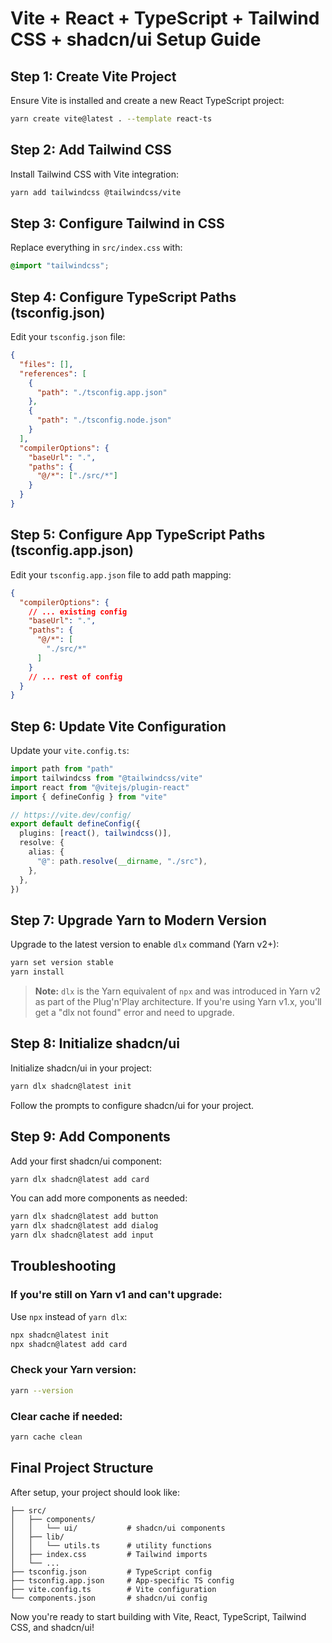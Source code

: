 # Vite + React + TypeScript + Tailwind CSS + shadcn/ui Setup Guide

## Step 1: Create Vite Project
Ensure Vite is installed and create a new React TypeScript project:
```bash
yarn create vite@latest . --template react-ts
```

## Step 2: Add Tailwind CSS
Install Tailwind CSS with Vite integration:
```bash
yarn add tailwindcss @tailwindcss/vite
```

## Step 3: Configure Tailwind in CSS
Replace everything in `src/index.css` with:
```css
@import "tailwindcss";
```

## Step 4: Configure TypeScript Paths (tsconfig.json)
Edit your `tsconfig.json` file:
```json
{
  "files": [],
  "references": [
    {
      "path": "./tsconfig.app.json"
    },
    {
      "path": "./tsconfig.node.json"
    }
  ],
  "compilerOptions": {
    "baseUrl": ".",
    "paths": {
      "@/*": ["./src/*"]
    }
  }
}
```

## Step 5: Configure App TypeScript Paths (tsconfig.app.json)
Edit your `tsconfig.app.json` file to add path mapping:
```json
{
  "compilerOptions": {
    // ... existing config
    "baseUrl": ".",
    "paths": {
      "@/*": [
        "./src/*"
      ]
    }
    // ... rest of config
  }
}
```

## Step 6: Update Vite Configuration
Update your `vite.config.ts`:
```typescript
import path from "path"
import tailwindcss from "@tailwindcss/vite"
import react from "@vitejs/plugin-react"
import { defineConfig } from "vite"

// https://vite.dev/config/
export default defineConfig({
  plugins: [react(), tailwindcss()],
  resolve: {
    alias: {
      "@": path.resolve(__dirname, "./src"),
    },
  },
})
```

## Step 7: Upgrade Yarn to Modern Version
Upgrade to the latest version to enable `dlx` command (Yarn v2+):
```bash
yarn set version stable
yarn install
```

> **Note:** `dlx` is the Yarn equivalent of `npx` and was introduced in Yarn v2 as part of the Plug'n'Play architecture. If you're using Yarn v1.x, you'll get a "dlx not found" error and need to upgrade.

## Step 8: Initialize shadcn/ui
Initialize shadcn/ui in your project:
```bash
yarn dlx shadcn@latest init
```

Follow the prompts to configure shadcn/ui for your project.

## Step 9: Add Components
Add your first shadcn/ui component:
```bash
yarn dlx shadcn@latest add card
```

You can add more components as needed:
```bash
yarn dlx shadcn@latest add button
yarn dlx shadcn@latest add dialog
yarn dlx shadcn@latest add input
```

## Troubleshooting

### If you're still on Yarn v1 and can't upgrade:
Use `npx` instead of `yarn dlx`:
```bash
npx shadcn@latest init
npx shadcn@latest add card
```

### Check your Yarn version:
```bash
yarn --version
```

### Clear cache if needed:
```bash
yarn cache clean
```

## Final Project Structure
After setup, your project should look like:
```
├── src/
│   ├── components/
│   │   └── ui/           # shadcn/ui components
│   ├── lib/
│   │   └── utils.ts      # utility functions
│   ├── index.css         # Tailwind imports
│   └── ...
├── tsconfig.json         # TypeScript config
├── tsconfig.app.json     # App-specific TS config
├── vite.config.ts        # Vite configuration
└── components.json       # shadcn/ui config
```

Now you're ready to start building with Vite, React, TypeScript, Tailwind CSS, and shadcn/ui!